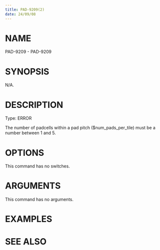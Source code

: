 ```yaml
---
title: PAD-9209(2)
date: 24/09/08
---
```


# NAME

PAD-9209 - PAD-9209

# SYNOPSIS

N/A.

# DESCRIPTION

Type: ERROR

The number of padcells within a pad pitch ($num_pads_per_tile) must be a number between 1 and 5.

# OPTIONS

This command has no switches.

# ARGUMENTS

This command has no arguments.

# EXAMPLES

# SEE ALSO
